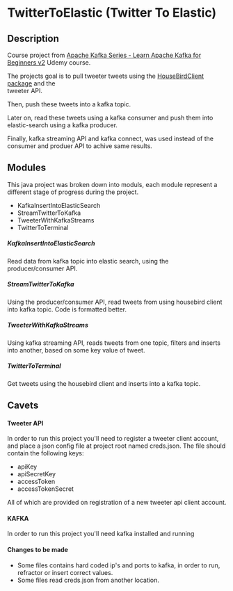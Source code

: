 # TwitterToElastic (Twitter To Elastic)

## Description 
Course project from [Apache Kafka Series - Learn Apache Kafka for Beginners v2][kafka-course] Udemy course.

The projects goal is to pull tweeter tweets using the [HouseBirdClient package][housebird-client-repo] and the  
tweeter API.   

Then, push these tweets into a kafka topic.

Later on, read these tweets using a kafka consumer and push them into elastic-search using a kafka producer.

Finally, kafka streaming API and kafka connect, was used instead of the consumer and produer API to achive same results.

## Modules
This java project was broken down into moduls, each module represent a different stage of progress during the project.

- KafkaInsertIntoElasticSearch
- StreamTwitterToKafka
- TweeterWithKafkaStreams
- TwitterToTerminal

##### KafkaInsertIntoElasticSearch
Read data from kafka topic into elastic search, using the producer/consumer API.

##### StreamTwitterToKafka
Using the producer/consumer API, read tweets from using housebird client into kafka topic. 
Code is formatted better. 
  
##### TweeterWithKafkaStreams
Using kafka streaming API, reads tweets from one topic, filters and inserts into another, based on some key value of tweet.
  
##### TwitterToTerminal
Get tweets using the housebird client and inserts into a kafka topic. 

## Cavets 
#### Tweeter API
In order to run this project you'll need to register a tweeter client account, and 
place a json config file at project root named creds.json. The file should contain the following keys:
- apiKey 
- apiSecretKey
- accessToken
- accessTokenSecret

All of which are provided on registration of a new tweeter api client account. 

#### KAFKA
In order to run this project you'll need kafka installed and running 

#### Changes to be made
- Some files contains hard coded ip's and ports to kafka, in order to run, refractor or insert correct values.
- Some files read creds.json from another location. 



[kafka-course]:https://www.udemy.com/course/apache-kafka/
[housebird-client-repo]:https://github.com/twitter/hbc
[java-elastic]:https://www.elastic.co/guide/en/elasticsearch/client/java-rest/7.13/index.html